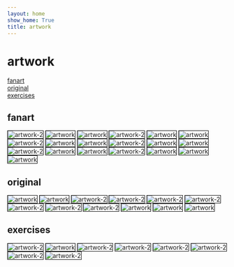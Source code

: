 ```yaml
---
layout: home
show_home: True
title: artwork
---
```


<style>
img[alt=artwork] {
    max-width: 40%;
    border: 1px solid black;
/*    vertical-align: middle;*/

}
img[alt=artwork-2] {
    max-width: 90%;
    border: 1px solid black;
/*    vertical-align: middle;*/
}
</style>




# artwork

<!-- [pixiv account](https://www.pixiv.net/en/users/56056643)   -->
<!-- (may need to log-in to see all posts) -->

[fanart](#fanart)  
[original](#original)  
[exercises](#exercises)  


## fanart

![artwork-2](./assets/art/fanart/arknights_texas_exia_0.png)
![artwork](./assets/art/fanart/arknights_chalter_0.png)
![artwork](./assets/art/fanart/arknights_earthspirit_0.png)
![artwork-2](./assets/art/fanart/girls_last_tour_0.png)
![artwork](./assets/art/fanart/psychopass_makishima_0.png)
![artwork](./assets/art/fanart/senkosan_shiro_0.png)
![artwork-2](./assets/art/fanart/cross_lovelab_seitokai_0.png)
![artwork](./assets/art/fanart/decim_0.png)
![artwork](./assets/art/fanart/chainsaw_man_kobeni_0.png)
![artwork-2](./assets/art/fanart/gintama_kagura_0.png)
![artwork](./assets/art/fanart/nagato_yuki_0.png)
![artwork](./assets/art/fanart/nagato_yuki_1.png)
![artwork-2](./assets/art/fanart/shiki_fuck_0.png)
![artwork](./assets/art/fanart/outbreak_company_myucel_0.png)
![artwork](./assets/art/fanart/working_todoroki_0.png)
![artwork-2](./assets/art/fanart/cross_nnb_mikakunin_0.png)
![artwork](./assets/art/fanart/yuruyuri_kyouko_0.png)
![artwork](./assets/art/fanart/konosuba_aqua_0.png)
![artwork](./assets/art/fanart/urusei_yatsura_moroboshi_0.png)

## original

![artwork](./assets/art/oc/oc_1.png)
![artwork](./assets/art/oc/oc_2.png)
![artwork-2](./assets/art/oc/oc_0.png)
![artwork-2](./assets/art/oc/oc_8.png)
![artwork-2](./assets/art/oc/oc_10.png)
![artwork-2](./assets/art/oc/oc_12.png)
![artwork-2](./assets/art/oc/oc_3.png)
![artwork-2](./assets/art/oc/oc_4.png)
![artwork-2](./assets/art/oc/oc_7.png)
![artwork](./assets/art/oc/oc_5.png)
![artwork](./assets/art/oc/oc_6.png)
![artwork](./assets/art/oc/oc_11.png)

## exercises

![artwork-2](./assets/art/studies/study_animal_horse_0.png)
![artwork](./assets/art/studies/study_animal_rabbit_0.png)
![artwork-2](./assets/art/studies/study_anatomy_0.png)
![artwork-2](./assets/art/studies/study_anatomy_1.png)
![artwork-2](./assets/art/studies/study_anatomy_2.png)
![artwork-2](./assets/art/studies/study_anatomy_3.png)
![artwork-2](./assets/art/studies/study_anatomy_4.png)
![artwork-2](./assets/art/oc/oc_13.png)


